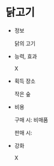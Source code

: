 # 닭고기

- 정보
    
    닭의 고기
    
- 능력, 효과
    
    X
    
- 획득 장소
    
    작은 숲
    
- 비용
    
    구매 시: 비매품
    
    판매 시:
    
- 강화
    
    X